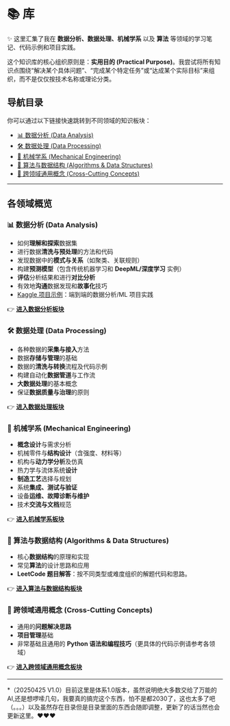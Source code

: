 # 📚 库


✨ 这里汇集了我在 **数据分析、数据处理、机械学系** 以及 **算法** 等领域的学习笔记、代码示例和项目实践。

这个知识库的核心组织原则是：**实用目的 (Practical Purpose)**。我尝试将所有知识点围绕“解决某个具体问题”、“完成某个特定任务”或“达成某个实际目标”来组织，而不是仅仅按技术名称或理论分类。
## 导航目录

你可以通过以下链接快速跳转到不同领域的知识板块：

-   [📊 数据分析 (Data Analysis)](#数据分析-data-analysis)
-   [🛠️ 数据处理 (Data Processing)](#数据处理-data-processing)
-   [🔩 机械学系 (Mechanical Engineering)](#机械学系-mechanical-engineering)
-   [🧠 算法与数据结构 (Algorithms & Data Structures)](#算法与数据结构-algorithms--data-structures)
-   [🔗 跨领域通用概念 (Cross-Cutting Concepts)](#跨领域通用概念-cross-cutting-concepts)
---

## 各领域概览

### 📊 数据分析 (Data Analysis)
-   如何**理解和探索**数据集
-   进行数据**清洗与预处理**的方法和代码
-   发现数据中的**模式与关系**（如聚类、关联规则）
-   构建**预测模型**（包含传统机器学习和 **DeepML/深度学习** 实例）
-   **评估**分析结果和进行**对比分析**
-   有效地**沟通**数据发现和**故事化**技巧
-   [Kaggle 项目示例](<./Data-Analysis/Kaggle-Projects/README.md>)：端到端的数据分析/ML 项目实践

👉 **[进入数据分析板块](<./Data-Analysis/README.md>)**

### 🛠️ 数据处理 (Data Processing)
-   各种数据的**采集与接入**方法
-   数据**存储与管理**的基础
-   数据的**清洗与转换**流程及代码示例
-   构建自动化**数据管道**与工作流
-   **大数据处理**的基本概念
-   保证**数据质量与治理**的原则

👉 **[进入数据处理板块](<./Data-Processing/README.md>)**

### 🔩 机械学系 (Mechanical Engineering)
-   **概念设计**与需求分析
-   机械零件与**结构设计**（含强度、材料等）
-   机构与**动力学分析**及仿真
-   热力学与流体系统**设计**
-   **制造工艺**选择与规划
-   系统**集成、测试与验证**
-   设备**运维、故障诊断与维护**
-   技术**交流与文档**规范

👉 **[进入机械学系板块](<./Mechanical-Engineering/README.md>)**

### 🧠 算法与数据结构 (Algorithms & Data Structures)
-   核心**数据结构**的原理和实现
-   常见**算法**的设计思路和应用
-   **LeetCode 题目解答**：按不同类型或难度组织的解题代码和思路。

👉 **[进入算法与数据结构板块](<./Algorithms/README.md>)**

### 🔗 跨领域通用概念 (Cross-Cutting Concepts)
-   通用的**问题解决思路**
-   **项目管理**基础
-   非常基础且通用的 **Python 语法和编程技巧**（更具体的代码示例请参考各领域）

👉 **[进入跨领域通用概念板块](<./Cross-Cutting-Concepts/README.md>)**

---

*（20250425 V1.0）目前这里是体系1.0版本，虽然说明绝大多数交给了万能的AI,还是想啰嗦几句，我要真的搞完这个东西，怕不是都2030了，这也太多了吧（。。。）以及虽然存在目录但是目录里面的东西会随即调整，更新了的话当然也会更新这里。❤️❤️❤️
